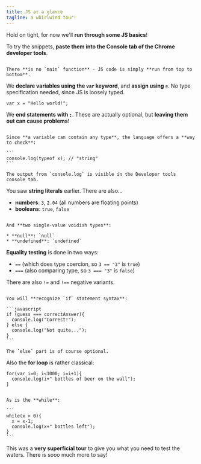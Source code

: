```yaml
---
title: JS at a glance
tagline: a whirlwind tour!
---
```


Hold on tight, for now we'll **run through some JS basics**!

To try the snippets, **paste them into the Console tab of the Chrome developer tools**.

~~~

There **is no `main` function** - JS code is simply **run from top to bottom**.

~~~

We **declare variables using the `var` keyword**, and **assign using `=`**. No type specification needed, since JS is loosely typed.

```
var x = "Hello world!";
```

We **end statements with `;`**. These are actually optional, but **leaving them out can cause problems**!

~~~

Since **a variable can contain any type**, the language offers a **way to check**:

```
console.log(typeof x); // "string"
```

The output from `console.log` is visible in the Developer tools console tab.

~~~

You saw **string literals** earlier. There are also...

* **numbers**: `3`, `2.04` (all numbers are floating points)
* **booleans**: `true`, `false`

~~~

And **two single-value voidish types**:

* **null**: `null`
* **undefined**: `undefined`

~~~

**Equality testing** is done in two ways:

* `==` (which does type coercion, so `3 == "3"` is `true`)
* `===` (also comparing type, so `3 === "3"` is `false`)

There are also `!=` and `!==` negative variants.

~~~

You will **recognize `if` statement syntax**:

```javascript
if (guess === correctAnswer){
  console.log("Correct!");
} else {
  console.log("Not quite...");
}
```

The `else` part is of course optional.

~~~

Also the **for loop** is rather classical:

```
for(var i=0; i<1000; i=i+1){
  console.log(i+" bottles of beer on the wall");
}
```

~~~

As is the **while**:

```
while(x > 0){
  x = x-1;
  console.log(x+" bottles left");
}
```

~~~

This was a **very superficial tour** to give you what you need to test the waters. There is sooo much more to say!